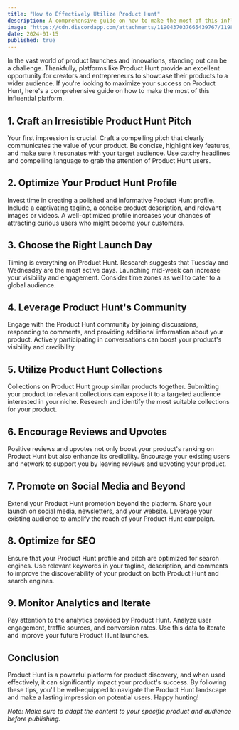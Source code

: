```yaml
---
title: "How to Effectively Utilize Product Hunt"
description: A comprehensive guide on how to make the most of this influential platform.
image: "https://cdn.discordapp.com/attachments/1190437037665439767/1198768619337826304/foundercentral_49862_An_image_of_someone_creating_a_visually_ap_8fcf9459-7469-45f0-9b56-91066f210ebd.png?ex=65c01b46&is=65ada646&hm=94f97c5df23b16158456408e7121679042288d5220acd39382e1ca9a80e67a96&"
date: 2024-01-15
published: true
---
```


In the vast world of product launches and innovations, standing out can be a challenge. Thankfully, platforms like Product Hunt provide an excellent opportunity for creators and entrepreneurs to showcase their products to a wider audience. If you're looking to maximize your success on Product Hunt, here's a comprehensive guide on how to make the most of this influential platform.

## 1. **Craft an Irresistible Product Hunt Pitch**

Your first impression is crucial. Craft a compelling pitch that clearly communicates the value of your product. Be concise, highlight key features, and make sure it resonates with your target audience. Use catchy headlines and compelling language to grab the attention of Product Hunt users.

## 2. **Optimize Your Product Hunt Profile**

Invest time in creating a polished and informative Product Hunt profile. Include a captivating tagline, a concise product description, and relevant images or videos. A well-optimized profile increases your chances of attracting curious users who might become your customers.

## 3. **Choose the Right Launch Day**

Timing is everything on Product Hunt. Research suggests that Tuesday and Wednesday are the most active days. Launching mid-week can increase your visibility and engagement. Consider time zones as well to cater to a global audience.

## 4. **Leverage Product Hunt's Community**

Engage with the Product Hunt community by joining discussions, responding to comments, and providing additional information about your product. Actively participating in conversations can boost your product's visibility and credibility.

## 5. **Utilize Product Hunt Collections**

Collections on Product Hunt group similar products together. Submitting your product to relevant collections can expose it to a targeted audience interested in your niche. Research and identify the most suitable collections for your product.

## 6. **Encourage Reviews and Upvotes**

Positive reviews and upvotes not only boost your product's ranking on Product Hunt but also enhance its credibility. Encourage your existing users and network to support you by leaving reviews and upvoting your product.

## 7. **Promote on Social Media and Beyond**

Extend your Product Hunt promotion beyond the platform. Share your launch on social media, newsletters, and your website. Leverage your existing audience to amplify the reach of your Product Hunt campaign.

## 8. **Optimize for SEO**

Ensure that your Product Hunt profile and pitch are optimized for search engines. Use relevant keywords in your tagline, description, and comments to improve the discoverability of your product on both Product Hunt and search engines.

## 9. **Monitor Analytics and Iterate**

Pay attention to the analytics provided by Product Hunt. Analyze user engagement, traffic sources, and conversion rates. Use this data to iterate and improve your future Product Hunt launches.

## Conclusion

Product Hunt is a powerful platform for product discovery, and when used effectively, it can significantly impact your product's success. By following these tips, you'll be well-equipped to navigate the Product Hunt landscape and make a lasting impression on potential users. Happy hunting!

_Note: Make sure to adapt the content to your specific product and audience before publishing._
